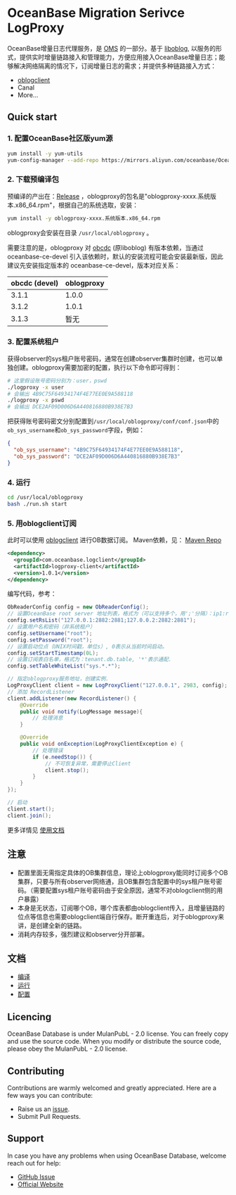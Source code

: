 # OceanBase Migration Serivce LogProxy

OceanBase增量日志代理服务，是 [OMS](https://www.oceanbase.com/product/oms) 的一部分。基于 [liboblog](https://github.com/oceanbase/oceanbase), 以服务的形式，提供实时增量链路接入和管理能力，方便应用接入OceanBase增量日志；能够解决网络隔离的情况下，订阅增量日志的需求；并提供多种链路接入方式：
 - [oblogclient](https://github.com/oceanbase/oblogclient)
 - Canal
 - More...

## Quick start

### 1. 配置OceanBase社区版yum源
```bash
yum install -y yum-utils
yum-config-manager --add-repo https://mirrors.aliyun.com/oceanbase/OceanBase.repo
```

### 2. 下载预编译包

预编译的产出在：[Release](http://mirrors.aliyun.com/oceanbase/community/stable/el/7/x86_64/) ，oblogproxy的包名是"oblogproxy-xxxx.系统版本.x86_64.rpm"，根据自己的系统选取，安装：
```bash
yum install -y oblogproxy-xxxx.系统版本.x86_64.rpm
```

oblogproxy会安装在目录 `/usr/local/oblogproxy` 。

需要注意的是，oblogproxy 对 [obcdc](https://github.com/oceanbase/oceanbase/tree/master/tools/obcdc) (原liboblog) 有版本依赖，当通过 oceanbase-ce-devel 引入该依赖时，默认的安装流程可能会安装最新版，因此建议先安装指定版本的 oceanbase-ce-devel，版本对应关系：

| obcdc (devel) | oblogproxy |
|---------------|------------|
| 3.1.1         | 1.0.0      |
| 3.1.2         | 1.0.1      |
| 3.1.3         | 暂无         |

### 3. 配置系统租户
获得observer的sys租户账号密码，通常在创建observer集群时创建，也可以单独创建。oblogproxy需要加密的配置，执行以下命令即可得到：
```bash
# 这里假设账号密码分别为：user，pswd
./logproxy -x user
# 会输出 4B9C75F64934174F4E77EE0E9A588118
./logproxy -x pswd
# 会输出 DCE2AF09D006D6A440816880B938E7B3
```
把获得账号密码密文分别配置到`/usr/local/oblogproxy/conf/conf.json`中的`ob_sys_username`和`ob_sys_password`字段，例如：
```json
{
  "ob_sys_username": "4B9C75F64934174F4E77EE0E9A588118",
  "ob_sys_password": "DCE2AF09D006D6A440816880B938E7B3"
}
```

### 4. 运行
```bash
cd /usr/local/oblogproxy
bash ./run.sh start
```

### 5. 用oblogclient订阅
此时可以使用 [oblogclient](https://github.com/oceanbase/oblogclient) 进行OB数据订阅。 Maven依赖，见： [Maven Repo](https://search.maven.org/search?q=g:com.oceanbase.logclient)
```xml
<dependency>
  <groupId>com.oceanbase.logclient</groupId>
  <artifactId>logproxy-client</artifactId>
  <version>1.0.1</version>
</dependency>
```
编写代码，参考：
```Java
ObReaderConfig config = new ObReaderConfig();
// 设置OceanBase root server 地址列表，格式为（可以支持多个，用';'分隔）：ip1:rpc_port1:sql_port1;ip2:rpc_port2:sql_port2
config.setRsList("127.0.0.1:2882:2881;127.0.0.2:2882:2881");
// 设置用户名和密码（非系统租户）
config.setUsername("root");
config.setPassword("root");
// 设置启动位点（UNIX时间戳，单位s）, 0表示从当前时间启动。
config.setStartTimestamp(0L);
// 设置订阅表白名单，格式为：tenant.db.table, '*'表示通配.
config.setTableWhiteList("sys.*.*");

// 指定oblogproxy服务地址，创建实例.
LogProxyClient client = new LogProxyClient("127.0.0.1", 2983, config);
// 添加 RecordListener
client.addListener(new RecordListener() {
    @Override
    public void notify(LogMessage message){
        // 处理消息
    }

    @Override
    public void onException(LogProxyClientException e) {
        // 处理错误
        if (e.needStop()) {
            // 不可恢复异常，需要停止Client
            client.stop();
        }
    }
});

// 启动
client.start();
client.join();
```

更多详情见 [使用文档](https://github.com/oceanbase/oblogclient)

## 注意
- 配置里面无需指定具体的OB集群信息，理论上oblogproxy能同时订阅多个OB集群，只要与所有observer网络通，且OB集群包含配置中的sys租户账号密码。（需要配置sys租户账号密码由于安全原因，通常不对oblogclient侧的用户暴露）
- 本身是无状态，订阅哪个OB，哪个库表都由oblogclient传入，且增量链路的位点等信息也需要oblogclient端自行保存。断开重连后，对于oblogproxy来讲，是创建全新的链路。
- 消耗内存较多，强烈建议和observer分开部署。

## 文档
- [编译](./docs/manual.md#编译)
- [运行](./docs/manual.md#运行)
- [配置](./docs/manual.md#配置)

## Licencing
OceanBase Database is under MulanPubL - 2.0 license. You can freely copy and use the source code. When you modify or distribute the source code, please obey the MulanPubL - 2.0 license.

## Contributing
Contributions are warmly welcomed and greatly appreciated. Here are a few ways you can contribute:
- Raise us an [issue](https://github.com/oceanbase/oblogproxy/issues).
- Submit Pull Requests. 

## Support
In case you have any problems when using OceanBase Database, welcome reach out for help:
- [GitHub Issue](https://github.com/oceanbase/oblogproxy/issues)
- [Official Website](https://open.oceanbase.com/)
